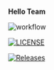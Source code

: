 **Hello Team**

![workflow](https://github.com/LuMinAung40794408/WorldPopulationReport/actions/workflows/main.yml/badge.svg)

[![LICENSE](https://img.shields.io/github/license/LuMinAung40794408/WorldPopulationReport.svg?style=flat-square)](https://github.com/LuMinAung40794408/WorldPopulationReport/blob/master/LICENSE)

[![Releases](https://img.shields.io/github/release/LuMinAung40794408/WorldPopulationReport/all.svg?style=flat-square)](https://github.com/LuMinAung40794408/WorldPopulationReport/releases)